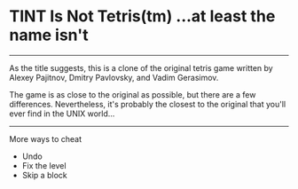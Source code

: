 TINT Is Not Tetris(tm) ...at least the name isn't
=================================================

---

As the title suggests, this is a clone of the original tetris game
written by Alexey Pajitnov, Dmitry Pavlovsky, and Vadim Gerasimov.

The game is as close to the original as possible, but there are a few
differences. Nevertheless, it's probably the closest to the original
that you'll ever find in the UNIX world...


--- 
More ways to cheat
- Undo
- Fix the level
- Skip a block
